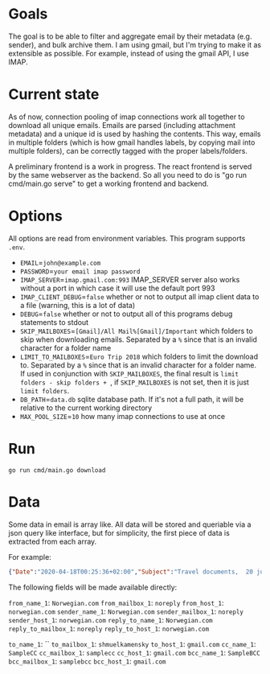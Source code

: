 # Goals

The goal is to be able to filter and aggregate email by their metadata (e.g. sender), and bulk archive them. I am using gmail, but I'm trying to make it as extensible as possible. For example, instead of using the gmail API, I use IMAP.


# Current state
As of now, connection pooling of imap connections work all together to download all unique emails. Emails are parsed (including attachment metadata) and a unique id is used by hashing the contents. This way, emails in multiple folders (which is how gmail handles labels, by copying mail into multiple folders), can be correctly tagged with the proper labels/folders.


A preliminary frontend is a work in progress. The react frontend is served by the same webserver as the backend. So all you need to do is "go run cmd/main.go serve" to get a working frontend and backend.

# Options

All options are read from environment variables. This program supports `.env`.


- `EMAIL`=`john@example.com`
- `PASSWORD`=`your email imap password`
- `IMAP_SERVER`=`imap.gmail.com:993` IMAP_SERVER server also works without a port in which case it will use the default port 993
- `IMAP_CLIENT_DEBUG`=`false`
 whether or not to output all imap client data to a file (warning, this is a lot of data)
- `DEBUG`=`false` whether or not to output all of this programs debug statements to stdout
- `SKIP_MAILBOXES`=`[Gmail]/All Mail%[Gmail]/Important` which folders to skip when downloading emails. Separated by a `%` since that is an invalid character for a folder name
- `LIMIT_TO_MAILBOXES`=`Euro Trip 2018` which folders to limit the download to. Separated by a `%` since that is an invalid character for a folder name. If used in conjunction with `SKIP_MAILBOXES`, the final result is  `limit folders - skip folders + `, if `SKIP_MAILBOXES` is not set, then it is just `limit folders`.
- `DB_PATH`=`data.db` sqlite database path. If it's not a full path, it will be relative to the current working directory
- `MAX_POOL_SIZE`=`10` how many imap connections to use at once


# Run
`go run cmd/main.go download`

# Data
Some data in email is array like. All data will be stored and queriable via a json query like interface, but for simplicity, the first piece of data is extracted from each array.

For example:

```json
{"Date":"2020-04-18T00:25:36+02:00","Subject":"Travel documents,  20 jun 2018,  Ref. XXXXX,  New York-EWR - Rome-Fiumicino","From":[{"PersonalName":"Norwegian.com","AtDomainList":"","MailboxName":"noreply","HostName":"norwegian.com"}],"Sender":[{"PersonalName":"Norwegian.com","AtDomainList":"","MailboxName":"noreply","HostName":"norwegian.com"}],"ReplyTo":[{"PersonalName":"Norwegian.com","AtDomainList":"","MailboxName":"noreply","HostName":"norwegian.com"}],"To":[{"PersonalName":"","AtDomainList":"","MailboxName":"shmuelkamensky","HostName":"gmail.com"}],"Cc": [{ "PersonalName":"SampleCC", "AtDomainList":"gmail.com", "MailboxName":"samplecc", "HostName":"gmail.com" }],"Bcc":[{"PersonalName":"SampleBCC","AtDomainList":"gmail.com","MailboxName":"samplebcc","HostName":"gmail.com"}],"InReplyTo":"","MessageId":"\u003c5ad67463.sogowmbs.wovks.79c7SMTPIN_ADDED_MISSING@mx.google.com\u003e"}
```
The following fields will be made available directly:

`from_name_1`: `Norwegian.com`
`from_mailbox_1`: `noreply`
`from_host_1`: `norwegian.com`
`sender_name_1`: `Norwegian.com`
`sender_mailbox_1`: `noreply`
`sender_host_1`: `norwegian.com`
`reply_to_name_1`: `Norwegian.com`
`reply_to_mailbox_1`: `noreply`
`reply_to_host_1`: `norwegian.com`
 
`to_name_1`: ``
`to_mailbox_1`: `shmuelkamensky`
`to_host_1`: `gmail.com`
`cc_name_1`: `SampleCC`
`cc_mailbox_1`: `samplecc`
`cc_host_1`: `gmail.com`
`bcc_name_1`: `SampleBCC`
`bcc_mailbox_1`: `samplebcc`
`bcc_host_1`: `gmail.com`
